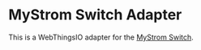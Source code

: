 # MyStrom Switch Adapter

This is a WebThingsIO adapter for the [MyStrom Switch](https://mystrom.ch/wifi-switch-ch/).
